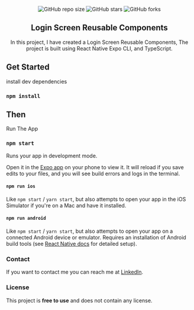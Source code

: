 <div align="center">
  
  ![GitHub repo size](https://img.shields.io/github/repo-size/geeky-prashant/login-screen-reusable-components)
  ![GitHub stars](https://img.shields.io/github/stars/geeky-prashant/login-screen-reusable-components?style=social)
  ![GitHub forks](https://img.shields.io/github/forks/geeky-prashant/login-screen-reusable-components?style=social)
  <br />
  <h2 align="center">Login Screen Reusable Components</h2>

In this project, I have created a Login Screen Reusable Components, The project is built using React Native Expo CLI, and TypeScript.

</div>

## Get Started

install dev dependencies

### `npm install`

## Then

Run The App

### `npm start`

Runs your app in development mode.

Open it in the [Expo app](https://expo.io) on your phone to view it. It will reload if you save edits to your files, and you will see build errors and logs in the terminal.

#### `npm run ios`

Like `npm start` / `yarn start`, but also attempts to open your app in the iOS Simulator if you're on a Mac and have it installed.

#### `npm run android`

Like `npm start` / `yarn start`, but also attempts to open your app on a connected Android device or emulator. Requires an installation of Android build tools (see [React Native docs](https://facebook.github.io/react-native/docs/getting-started.html) for detailed setup).

### Contact

If you want to contact me you can reach me at [LinkedIn](https://www.linkedin.com/in/geekyprashant/).

### License

This project is **free to use** and does not contain any license.
